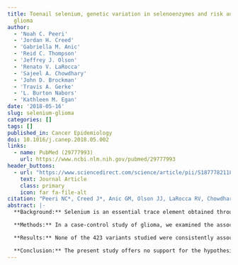 ```yaml
---
title: Toenail selenium, genetic variation in selenoenzymes and risk and outcome in
  glioma
author:
  - 'Noah C. Peeri'
  - 'Jordan H. Creed'
  - 'Gabriella M. Anic'
  - 'Reid C. Thompson'
  - 'Jeffrey J. Olson'
  - 'Renato V. LaRocca'
  - 'Sajeel A. Chowdhary'
  - 'John D. Brockman' 
  - 'Travis A. Gerke'
  - 'L. Burton Nabors'
  - 'Kathleen M. Egan'
date: '2018-05-16'
slug: selenium-glioma
categories: []
tags: []
published_in: Cancer Epidemiology
doi: 10.1016/j.canep.2018.05.002
links:
  - name: PubMed (29777993)
    url: https://www.ncbi.nlm.nih.gov/pubmed/29777993
header_buttons:
  - url: "https://www.sciencedirect.com/science/article/pii/S1877782118301607"
    text: Journal Article
    class: primary
    icon: far fa-file-alt
citation: "Peeri NC*, Creed J*, Anic GM, Olson JJ, LaRocca RV, Chowdhary SJ, Brockman JD, Gerke TA, Nabors LB, Egan KM. Toenail selenium, genetic variation in selenoenzymes and risk and outcome in glioma. Cancer Epidemiol 2018; DOI: 10.1016/j.canep.2018.05.002"
abstract: |-
  **Background:** Selenium is an essential trace element obtained through diet that plays a critical role in DNA synthesis and protection from oxidative damage. Selenium intake and polymorphisms in selenoproteins have been linked to the risk of certain cancers though data for glioma are sparse.

  **Methods:** In a case-control study of glioma, we examined the associations of selenium in toenails and genetic variants in the selenoenzyme pathway with the risk of glioma and patient survival. A total of 423 genetic variants in 29 candidate genes in the selenoenzyme pathway were studied in 1547 glioma cases and 1014 healthy controls. Genetic associations were also examined in the UK Biobank cohort comprised of 313,868 persons with 322 incident glioma cases. Toenail selenium was measured in a subcohort of 300 glioma cases and 300 age-matched controls from the case-control study.

  **Results:** None of the 423 variants studied were consistently associated with glioma risk in the case-control and cohort studies. Moreover, toenail selenium in the case-control study had no significant association with glioma risk (p trend = 0.70) or patient survival among 254 patients with high grade tumors (p trend = 0.70).

  **Conclusion:** The present study offers no support for the hypothesis that selenium plays a role in the onset of glioma or patient outcome.
---
```


<!--
## Common icons

Font Awesome: https://fontawesome.com/icons
Academic Icons: http://jpswalsh.github.io/academicons/

github: fab fa-github
twitter: fab fa-twitter
rocket (app): fas fa-rocket
biorxiv: ai ai-biorxiv
arvix: ai ai-arxiv
doi: ai ai-doi
pubmed: ai ai-pubmed
generic paper: far fa-file-alt
generic project: fas fa-briefcase
-->

<!--
You can include extra content here as markdown.
It will render after Abstract and Links and before Citation.
-->

